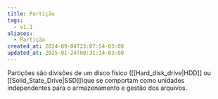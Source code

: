 ```yaml
---
title: Partição
tags:
  - v1.1
aliases:
  - Partição
created_at: 2024-09-04T23:07:54-03:00
updated_at: 2025-01-24T00:31:14-03:00
---
```


Partições são divisões de um disco físico ([[Hard_disk_drive|HDD]] ou [[Solid_State_Drive|SSD]])que se comportam como unidades independentes para o armazenamento e gestão dos arquivos.